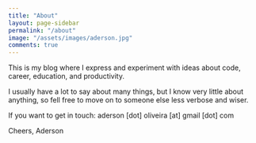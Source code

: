 ```yaml
---
title: "About"
layout: page-sidebar
permalink: "/about"
image: "/assets/images/aderson.jpg"
comments: true
---
```


This is my blog where I express and experiment with ideas about code, career, education, and productivity.

I usually have a lot to say about many things, but I know very little about anything, so fell free to move on to someone else less verbose and wiser.

If you want to get in touch: aderson [dot] oliveira [at] gmail [dot] com 

Cheers,
Aderson